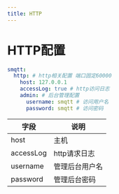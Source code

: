 ```yaml
---
title: HTTP
---
```

# HTTP配置

```yaml
smqtt:
  http: # http相关配置 端口固定60000
    host: 127.0.0.1
    accessLog: true # http访问日志
    admin: # 后台管理配置
      username: smqtt # 访问用户名
      password: smqtt # 访问密码
```

| 字段                      | 说明                    | 
|-------------------------|-----------------------|
| host | 主机                    | 
| accessLog                | http请求日志              | 
| username               | 管理后台用户名               | 
| password                    | 管理后台密码                |